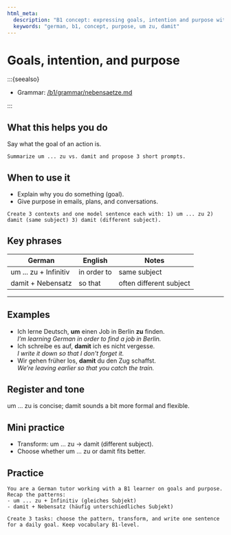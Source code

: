 ```yaml
---
html_meta:
  description: "B1 concept: expressing goals, intention and purpose with um ... zu and damit."
  keywords: "german, b1, concept, purpose, um zu, damit"
---
```


# Goals, intention, and purpose

:::{seealso}

- Grammar: [/b1/grammar/nebensaetze.md](/b1/grammar/nebensaetze.md)

:::

## What this helps you do

Say what the goal of an action is.

```{practice}
Summarize um ... zu vs. damit and propose 3 short prompts.
```

## When to use it

- Explain why you do something (goal).
- Give purpose in emails, plans, and conversations.

```{practice}
Create 3 contexts and one model sentence each with: 1) um ... zu 2) damit (same subject) 3) damit (different subject).
```

## Key phrases

| German | English | Notes |
|---|---|---|
| um ... zu + Infinitiv | in order to | same subject |
| damit + Nebensatz | so that | often different subject |

---

## Examples

- Ich lerne Deutsch, **um** einen Job in Berlin **zu** finden.  
  _I’m learning German in order to find a job in Berlin._
- Ich schreibe es auf, **damit** ich es nicht vergesse.  
  _I write it down so that I don't forget it._
- Wir gehen früher los, **damit** du den Zug schaffst.  
  _We’re leaving earlier so that you catch the train._

## Register and tone

um ... zu is concise; damit sounds a bit more formal and flexible.

## Mini practice

- Transform: um ... zu → damit (different subject).
- Choose whether um ... zu or damit fits better.

## Practice

```{practice}
You are a German tutor working with a B1 learner on goals and purpose. Recap the patterns:
- um ... zu + Infinitiv (gleiches Subjekt)
- damit + Nebensatz (häufig unterschiedliches Subjekt)

Create 3 tasks: choose the pattern, transform, and write one sentence for a daily goal. Keep vocabulary B1-level.
```
